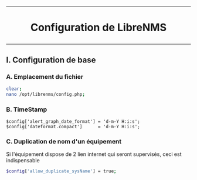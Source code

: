 ------------------------------------------------------------------------------------------------------------------
# <p align='center'> Configuration de LibreNMS </p>
------------------------------------------------------------------------------------------------------------------
## I. Configuration de base
### A. Emplacement du fichier
```bash
clear;
nano /opt/librenms/config.php;
```
### B. TimeStamp
```
$config['alert_graph_date_format'] = 'd-m-Y H:i:s';
$config['dateformat.compact']      = 'd-m-Y H:i:s';
```

### C. Duplication de nom d'un équipement
Si l'équipement dispose de 2 lien internet qui seront supervisés, ceci est indispensable
```bash
$config['allow_duplicate_sysName'] = true;
```
